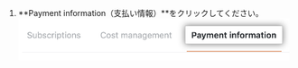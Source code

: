 1. **Payment information（支払い情報）**をクリックしてください。 ![支払い情報タブ](/assets/images/help/settings/payment-info-tab.png)
